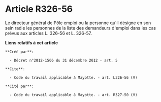 # Article R326-56

Le directeur général de Pôle emploi ou la personne qu'il désigne en son sein radie les personnes de la liste des demandeurs
d'emploi dans les cas prévus aux articles L. 326-56 et L. 326-57.

**Liens relatifs à cet article**

	**Créé par**:

	  - Décret n°2012-1566 du 31 décembre 2012 - art. 5

	**Cite**:

	  - Code du travail applicable à Mayotte. - art. L326-56 (V)

	**Cité par**:

	  - Code du travail applicable à Mayotte. - art. R327-50 (V)
